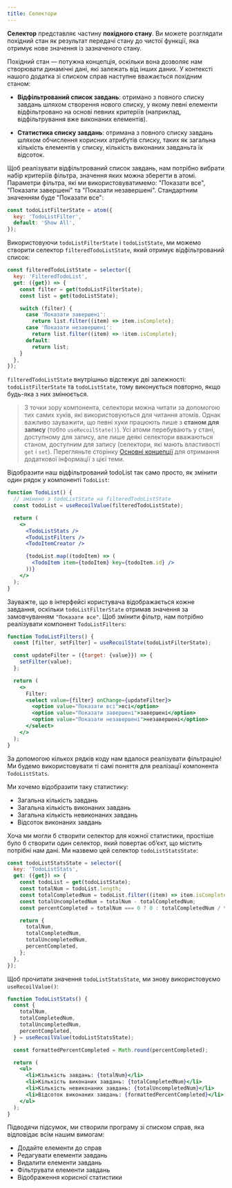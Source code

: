 ```yaml
---
title: Селектори
---
```


**Селектор** представляє частину **похідного стану**. Ви можете розглядати похідний стан як результат передачі стану до чистої функції, яка отримує нове значення із зазначеного стану.

Похідний стан — потужна концепція, оскільки вона дозволяє нам створювати динамічні дані, які залежать від інших даних. У контексті нашого додатка зі списком справ наступне вважається похідним станом:

- **Відфільтрований список завдань**: отримано з повного списку завдань шляхом створення нового списку, у якому певні елементи відфільтровано на основі певних критеріїв (наприклад, відфільтрування вже виконаних елементів).

- **Статистика списку завдань**: отримана з повного списку завдань шляхом обчислення корисних атрибутів списку, таких як загальна кількість елементів у списку, кількість виконаних завданьта їх відсоток.

Щоб реалізувати відфільтрований список завдань, нам потрібно вибрати набір критеріїв фільтра, значення яких можна зберегти в атомі. Параметри фільтра, які ми використовуватимемо: "Показати все", "Показати завершені" та "Показати незавершені". Стандартним значенням буде "Показати все":

```javascript
const todoListFilterState = atom({
  key: 'TodoListFilter',
  default: 'Show All',
});
```

Використовуючи `todoListFilterState` і `todoListState`, ми можемо створити селектор `filteredTodoListState`, який отримує відфільтрований список:

```javascript
const filteredTodoListState = selector({
  key: 'FilteredTodoList',
  get: ({get}) => {
    const filter = get(todoListFilterState);
    const list = get(todoListState);

    switch (filter) {
      case 'Показати завершені':
        return list.filter((item) => item.isComplete);
      case 'Показати незавершені':
        return list.filter((item) => !item.isComplete);
      default:
        return list;
    }
  },
});
```

`filteredTodoListState` внутрішньо відстежує дві залежності: `todoListFilterState` та `todoListState`, тому виконується повторно, якщо будь-яка з них змінюється.

> З точки зору компонента, селектори можна читати за допомогою тих самих хуків, які використовуються для читання атомів. Однак важливо зауважити, що певні хуки працюють лише з **станом для запису** (тобто `useRecoilState()`). Усі атоми перебувають у стані, доступному для запису, але лише деякі селектори вважаються станом, доступним для запису (селектори, які мають властивості `get` і `set`). Перегляньте сторінку [Основні концепції](/docs/introduction/core-concepts) для отримання додаткової інформації з цієї теми.

Відобразити наш відфільтрований todoList так само просто, як змінити один рядок у компоненті `TodoList`:

```jsx
function TodoList() {
  // змінено з todoListState на filteredTodoListState
  const todoList = useRecoilValue(filteredTodoListState);

  return (
    <>
      <TodoListStats />
      <TodoListFilters />
      <TodoItemCreator />

      {todoList.map((todoItem) => (
        <TodoItem item={todoItem} key={todoItem.id} />
      ))}
    </>
  );
}
```

Зауважте, що в інтерфейсі користувача відображається кожне завдання, оскільки `todoListFilterState` отримав значення за замовчуванням `"Показати все"`. Щоб змінити фільтр, нам потрібно реалізувати компонент `TodoListFilters`:

```jsx
function TodoListFilters() {
  const [filter, setFilter] = useRecoilState(todoListFilterState);

  const updateFilter = ({target: {value}}) => {
    setFilter(value);
  };

  return (
    <>
      Filter:
      <select value={filter} onChange={updateFilter}>
        <option value="Показати всі">всі</option>
        <option value="Показати завершені">завершені</option>
        <option value="Показати незавершені">незавершені</option>
      </select>
    </>
  );
}
```

За допомогою кількох рядків коду нам вдалося реалізувати фільтрацію! Ми будемо використовувати ті самі поняття для реалізації компонента `TodoListStats`.

Ми хочемо відобразити таку статистику:

- Загальна кількість завдань
- Загальна кількість виконаних завдань
- Загальна кількість невиконаних завдань
- Відсоток виконаних завдань

Хоча ми могли б створити селектор для кожної статистики, простіше було б створити один селектор, який повертає об’єкт, що містить потрібні нам дані. Ми назвемо цей селектор `todoListStatsState`:

```javascript
const todoListStatsState = selector({
  key: 'TodoListStats',
  get: ({get}) => {
    const todoList = get(todoListState);
    const totalNum = todoList.length;
    const totalCompletedNum = todoList.filter((item) => item.isComplete).length;
    const totalUncompletedNum = totalNum - totalCompletedNum;
    const percentCompleted = totalNum === 0 ? 0 : totalCompletedNum / totalNum * 100;

    return {
      totalNum,
      totalCompletedNum,
      totalUncompletedNum,
      percentCompleted,
    };
  },
});
```

Щоб прочитати значення `todoListStatsState`, ми знову використовуємо `useRecoilValue()`:

```jsx
function TodoListStats() {
  const {
    totalNum,
    totalCompletedNum,
    totalUncompletedNum,
    percentCompleted,
  } = useRecoilValue(todoListStatsState);

  const formattedPercentCompleted = Math.round(percentCompleted);

  return (
    <ul>
      <li>Кількість завдань: {totalNum}</li>
      <li>Кількість виконаних завдань: {totalCompletedNum}</li>
      <li>Кількість невиконаних завдань: {totalUncompletedNum}</li>
      <li>Відсоток виконаних завдань: {formattedPercentCompleted}</li>
    </ul>
  );
}
```

Підводячи підсумок, ми створили програму зі списком справ, яка відповідає всім нашим вимогам:

- Додайте елементи до справ
- Редагувати елементи завдань
- Видалити елементи завдань
- Фільтрувати елементи завдань
- Відображення корисної статистики
